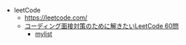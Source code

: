 - leetCode
  - https://leetcode.com/
  - [コーディング面接対策のために解きたいLeetCode 60問](https://1kohei1.com/leetcode/)
    - [mylist](https://leetcode.com/list?selectedList=rrna50xr)
